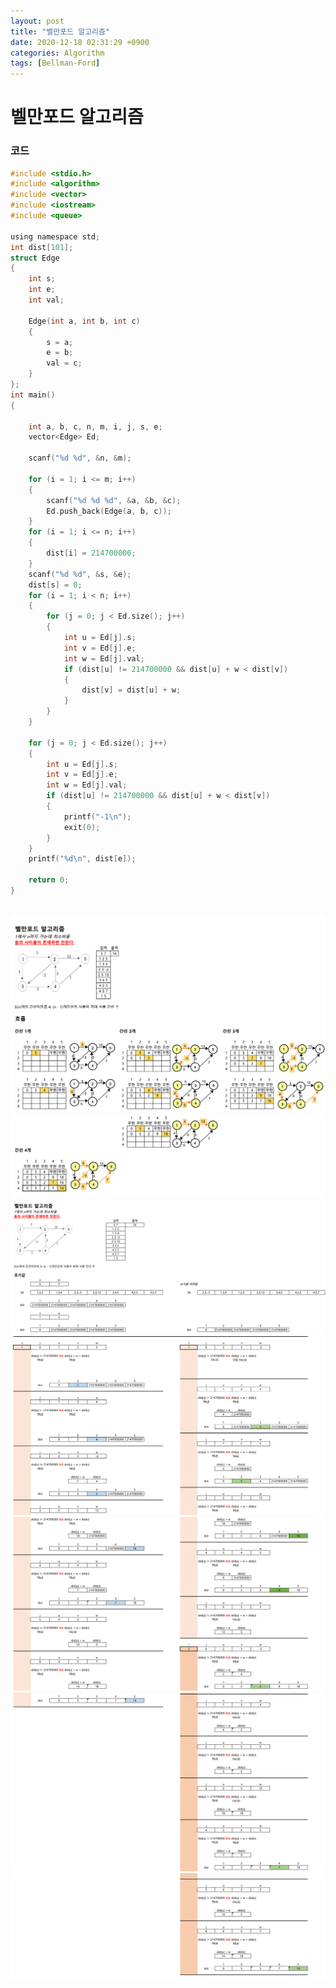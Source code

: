 ```yaml
---
layout: post
title: "벨만포드 알고리즘"
date: 2020-12-18 02:31:29 +0900
categories: Algorithm
tags: [Bellman-Ford]
---
```


# 벨만포드 알고리즘

### 코드

```c
#include <stdio.h>
#include <algorithm>
#include <vector>
#include <iostream>
#include <queue>

using namespace std;
int dist[101];
struct Edge
{
    int s;
    int e;
    int val;

    Edge(int a, int b, int c)
    {
        s = a;
        e = b;
        val = c;
    }
};
int main()
{

    int a, b, c, n, m, i, j, s, e;
    vector<Edge> Ed;

    scanf("%d %d", &n, &m);

    for (i = 1; i <= m; i++)
    {
        scanf("%d %d %d", &a, &b, &c);
        Ed.push_back(Edge(a, b, c));
    }
    for (i = 1; i <= n; i++)
    {
        dist[i] = 214700000;
    }
    scanf("%d %d", &s, &e);
    dist[s] = 0;
    for (i = 1; i < n; i++)
    {
        for (j = 0; j < Ed.size(); j++)
        {
            int u = Ed[j].s;
            int v = Ed[j].e;
            int w = Ed[j].val;
            if (dist[u] != 214700000 && dist[u] + w < dist[v])
            {
                dist[v] = dist[u] + w;
            }
        }
    }

    for (j = 0; j < Ed.size(); j++)
    {
        int u = Ed[j].s;
        int v = Ed[j].e;
        int w = Ed[j].val;
        if (dist[u] != 214700000 && dist[u] + w < dist[v])
        {
            printf("-1\n");
            exit(0);
        }
    }
    printf("%d\n", dist[e]);

    return 0;
}


```

<br/>

<img src="/assets/images/81-1.png" style="zoom:52%;"  />
<br/>
<img src="/assets/images/81-2.png" style="zoom:52%;"  />
<br/>
<img src="/assets/images/81-3.png" style="zoom:52%;"  />
<br/>
<img src="/assets/images/81-4.png" style="zoom:52%;"  />
<br/>
<img src="/assets/images/81-5.png" style="zoom:52%;"  />
<br/>
<img src="/assets/images/81-6.png" style="zoom:52%;"  />
<br/>
<img src="/assets/images/81-7.png" style="zoom:52%;"  />
<br/>
